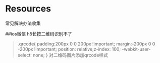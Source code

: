 # Resources
常见解决办法收集

##ios微信 h5长按二维码识别不了

>.qrcode{
>  padding:200px 0 0 200px !important;
>  margin:-200px 0 0 -200px !important;
>  position: relative;z-index: 100;
>  -webkit-user-select: none;
>}
>对二维码图片添加qrcode样式
